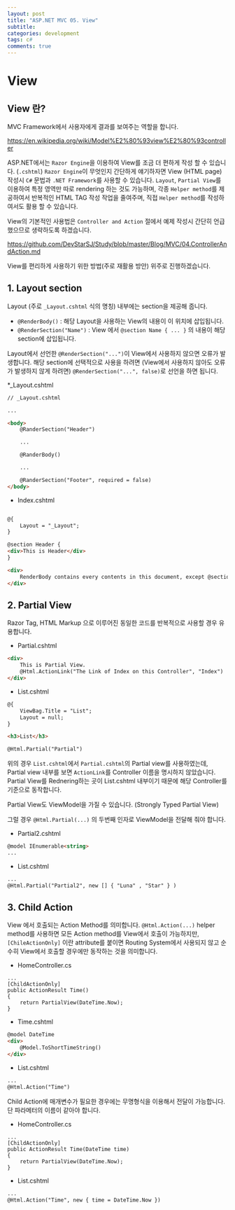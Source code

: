 ```yaml
---
layout: post
title: "ASP.NET MVC 05. View"
subtitle:  
categories: development
tags: c#
comments: true
---
```


# View

## View 란?

MVC Framework에서 사용자에게 결과를 보여주는 역할을 합니다.

<https://en.wikipedia.org/wiki/Model%E2%80%93view%E2%80%93controller>

ASP.NET에서는 `Razor Engine`을 이용하여 View를 조금 더 편하게 작성 할 수 있습니다. (`.cshtml`)
`Razor Engine`이 무엇인지 간단하게 얘기하자면 View (HTML page) 작성시 `C#` 문법과 `.NET Framework`를 사용할 수 있습니다.
`Layout`, `Partial View`를 이용하여 특정 영역만 따로 rendering 하는 것도 가능하며,
각종 `Helper method`를 제공하여서 반복적인 HTML TAG 작성 작업을 줄여주며, 직접 `Helper method`를 작성하여서도 활용 할 수 있습니다.

View의 기본적인 사용법은 `Controller and Action` 절에서 예제 작성시 간단히 언급했으므로 생략하도록 하겠습니다.

<https://github.com/DevStarSJ/Study/blob/master/Blog/MVC/04.ControllerAndAction.md>

View를 편리하게 사용하기 위한 방법(주로 재활용 방안) 위주로 진행하겠습니다.

## 1. Layout section

Layout (주로 `_Layout.cshtml` 식의 명칭) 내부에는 section을 제공해 줍니다.

- `@RenderBody()` : 해당 Layout을 사용하는 View의 내용이 이 위치에 삽입됩니다.
- `@RenderSection("Name")` : View 에서 `@section Name { ... }` 의 내용이 해당 section에 삽입됩니다.

Layout에서 선언한 `@RenderSection("...")`이 View에서 사용하지 않으면 오류가 발생합니다.
해당 section에 선택적으로 사용을 하려면 (View에서 사용하지 않아도 오류가 발생하지 않게 하려면) `@RenderSection("...", false)`로 선언을 하면 됩니다.

*_Layout.cshtml

```HTML
// _Layout.cshtml

...

<body>
    @RanderSection("Header")

    ...

    @RanderBody()

    ...

    @RanderSection("Footer", required = false)
</body>
```

* Index.cshtml

```HTML

@{
    Layout = "_Layout";
}

@section Header {
<div>This is Header</div>
}

<div>
    RenderBody contains every contents in this document, except @section ...
</div>

```

## 2. Partial View

Razor Tag, HTML Markup 으로 이루어진 동일한 코드를 반복적으로 사용할 경우 유용합니다.

* Partial.cshtml
```HTML
<div>
    This is Partial View.
    @Html.ActionLink("The Link of Index on this Controller", "Index")
</div>
```

* List.cshtml
```HTML
@{
    ViewBag.Title = "List";
    Layout = null;
}

<h3>List</h3>

@Html.Partial("Partial")
```

위의 경우 `List.cshtml`에서 `Partial.cshtml`의 Partial view를 사용하였는데, Partial view 내부를 보면 `ActionLink`를 Controller 이름을 명시하지 않았습니다.
Partial View를 Rednering하는 곳이 List.cshtml 내부이기 때문에 해당 Controller를 기준으로 동작합니다.

Partial View도 ViewModel을 가질 수 있습니다. (Strongly Typed Partial View)

그럴 경우 `@Html.Partial(...)` 의 두번째 인자로 ViewModel을 전달해 줘야 합니다.

* Partial2.cshtml
```HTML
@model IEnumerable<string>
...
```

* List.cshtml
```HTML
...
@Html.Partial("Partial2", new [] { "Luna" , "Star" } )
```

## 3. Child Action

View 에서 호출되는 Action Method를 의미합니다.
`@Html.Action(...)` helper method를 사용하면 모든 Action method를 View에서 호출이 가능하지만,
`[ChileActionOnly]` 이란 attribute를 붙이면 Routing System에서 사용되지 않고 순수히 View에서 호출할 경우에만 동작하는 것을 의미합니다.

* HomeController.cs
```CSharp
...
[ChildActionOnly]
public ActionResult Time()
{
    return PartialView(DateTime.Now);
}
```

* Time.cshtml
```HTML
@model DateTime
<div>
    @Model.ToShortTimeString()
</div>
```

* List.cshtml
```HTML
...
@Html.Action("Time")
```

Child Action에 매개변수가 필요한 경우에는 무명형식을 이용해서 전달이 가능합니다.
단 파라메터의 이름이 같아야 합니다.

* HomeController.cs
```CSharp
...
[ChildActionOnly]
public ActionResult Time(DateTime time)
{
    return PartialView(DateTime.Now);
}
```

* List.cshtml
```HTML
...
@Html.Action("Time", new { time = DateTime.Now })
```